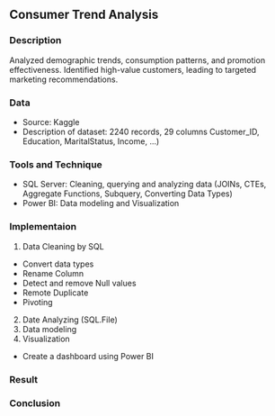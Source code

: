 ## Consumer Trend Analysis
### Description
Analyzed demographic trends, consumption patterns, and promotion effectiveness. Identified high-value customers, leading to targeted marketing recommendations.

### Data 
- Source: Kaggle
- Description of dataset: 2240 records, 29 columns Customer_ID, Education, MaritalStatus, Income, ...)
### Tools and Technique
- SQL Server: Cleaning, querying and analyzing data (JOINs, CTEs, Aggregate Functions, Subquery, Converting Data Types)
- Power BI: Data modeling and Visualization
### Implementaion
1. Data Cleaning by SQL
- Convert data types
- Rename Column
- Detect and remove Null values
- Remote Duplicate
- Pivoting
2. Date Analyzing
(SQL.File)
4. Data modeling
5. Visualization
- Create a dashboard using Power BI
### Result
### Conclusion
